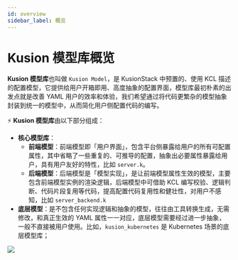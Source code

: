 ```yaml
---
id: overview
sidebar_label: 概览
---
```

# Kusion 模型库概览

**Kusion 模型库**也叫做 `Kusion Model`，是 KusionStack 中预置的、使用 KCL 描述的配置模型，它提供给用户开箱即用、高度抽象的配置界面，模型库最初朴素的出发点就是改善 YAML 用户的效率和体验，我们希望通过将代码更繁杂的模型抽象封装到统一的模型中，从而简化用户侧配置代码的编写。

⚡️ **Kusion 模型库**由以下部分组成：

- **核心模型库**：
  - **前端模型**：前端模型即「用户界面」，包含平台侧暴露给用户的所有可配置属性，其中省略了一些重复的、可推导的配置，抽象出必要属性暴露给用户，具有用户友好的特性，比如 `server.k`。
  - **后端模型**：后端模型是「模型实现」，是让前端模型属性生效的模型，主要包含前端模型实例的渲染逻辑，后端模型中可借助 KCL 编写校验、逻辑判断、代码片段复用等代码，提高配置代码复用性和健壮性，对用户不感知，比如 `server_backend.k`
- **底层模型**：是不包含任何实现逻辑和抽象的模型，往往由工具转换生成，无需修改，和真正生效的 YAML 属性一一对应，底层模型需要经过进一步抽象，一般不直接被用户使用。比如，`kusion_kubernetes` 是 Kubernetes 场景的底层模型库；

![](/img/docs/reference/model/kusion-model-01.png)
